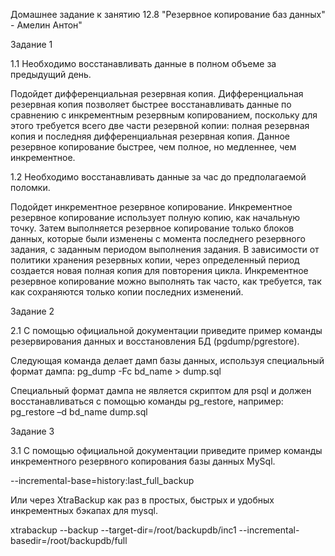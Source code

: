 Домашнее задание к занятию 12.8 "Резервное копирование баз данных" - Амелин Антон"

Задание 1

1.1 Необходимо восстанавливать данные в полном объеме за предыдущий день.

Подойдет дифференциальная резервная копия. Дифференциальная резервная копия позволяет быстрее восстанавливать данные по сравнению с инкрементным резервным копированием, поскольку для этого требуется всего две части резервной копии: полная резервная копия и последняя дифференциальная резервная копия. Данное резервное копирование быстрее, чем полное, но медленнее, чем инкрементное.

1.2 Необходимо восстанавливать данные за час до предполагаемой поломки.

Подойдет инкрементное резервное копирование. Инкрементное резервное копирование использует полную копию, как начальную точку. Затем выполняется резервное копирование только блоков данных, которые были изменены с момента последнего резервного задания, с заданным периодом выполнения задания. В зависимости от политики хранения резервных копии, через определенный период создается новая полная копия для повторения цикла. Инкрементное резервное копирование можно выполнять так часто, как требуется, так как сохраняются только копии последних изменений.

Задание 2

2.1 С помощью официальной документации приведите пример команды резервирования данных и восстановления БД (pgdump/pgrestore).

Следующая команда делает дамп базы данных, используя специальный формат дампа:
pg_dump -Fc bd_name > dump.sql

Специальный формат дампа не является скриптом для psql и должен восстанавливаться с помощью команды pg_restore, например:
pg_restore –d bd_name dump.sql

Задание 3

3.1 С помощью официальной документации приведите пример команды инкрементного резервного копирования базы данных MySql.

--incremental-base=history:last_full_backup

Или через XtraBackup как раз в простых, быстрых и удобных инкрементных бэкапах для mysql.

xtrabackup --backup --target-dir=/root/backupdb/inc1 --incremental-basedir=/root/backupdb/full
